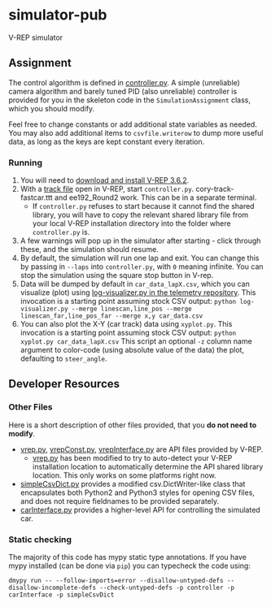 # simulator-pub
V-REP simulator


## Assignment
The control algorithm is defined in [controller.py](controller.py).
A simple (unreliable) camera algorithm and barely tuned PID (also unreliable) controller is provided for you in the skeleton code in the `SimulationAssignment` class, which you should modify.

Feel free to change constants or add additional state variables as needed.
You may also add additional items to `csvfile.writerow` to dump more useful data, as long as the keys are kept constant every iteration.

### Running
1. You will need to [download and install V-REP 3.6.2](https://www.coppeliarobotics.com/previousVersions).
1. With a [track file](tracks/) open in V-REP, start `controller.py`. cory-track-fastcar.ttt and ee192_Round2 work.
   This can be in a separate terminal. 
   - If `controller.py` refuses to start because it cannot find the shared library, you will have to copy the relevant shared library file from your local V-REP installation directory into the folder where `controller.py` is.
1. A few warnings will pop up in the simulator after starting - click through these, and the simulation should resume.
1. By default, the simulation will run one lap and exit.
   You can change this by passing in `--laps` into `controller.py`, with `0` meaning infinite. You can stop the simulation using the square stop button in V-rep.
1. Data will be dumped by default in `car_data_lapX.csv`, which you can visualize (plot) using [log-visualizer.py in the telemetry repository](https://github.com/ucb-ee192/telemetry/blob/master/client-py/log-visualizer.py).
   This invocation is a starting point assuming stock CSV output: `python log-visualizer.py --merge linescan,line_pos --merge linescan_far,line_pos_far --merge x,y car_data.csv`
1. You can also plot the X-Y (car track) data using `xyplot.py`.
   This invocation is a starting point assuming stock CSV output: `python xyplot.py car_data_lapX.csv`
   This script an optional `-z` column name argument to color-code (using absolute value of the data) the plot, defaulting to `steer_angle`.


## Developer Resources

### Other Files
Here is a short description of other files provided, that you **do not need to modify**.
- [vrep.py](vrep.py), [vrepConst.py](vrepConst.py), [vrepInterface.py](vrepInterface.py) are API files provided by V-REP.
  - [vrep.py](vrep.py) has been modified to try to auto-detect your V-REP installation location to automatically determine the API shared library location.
    This only works on some platforms right now.
- [simpleCsvDict.py](simpleCsvDict.py) provides a modified csv.DictWriter-like class that encapsulates both Python2 and Python3 styles for opening CSV files, and does not require fieldnames to be provided separately.
- [carInterface.py](carInterface.py) provides a higher-level API for controlling the simulated car.

### Static checking
The majority of this code has mypy static type annotations.
If you have mypy installed (can be done via `pip`) you can typecheck the code using:   
```
dmypy run -- --follow-imports=error --disallow-untyped-defs --disallow-incomplete-defs --check-untyped-defs -p controller -p carInterface -p simpleCsvDict
```
